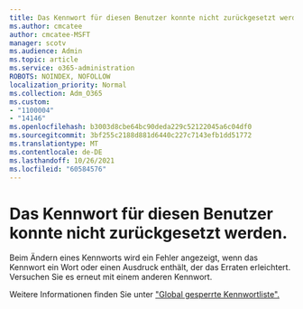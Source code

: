 ```yaml
---
title: Das Kennwort für diesen Benutzer konnte nicht zurückgesetzt werden.
ms.author: cmcatee
author: cmcatee-MSFT
manager: scotv
ms.audience: Admin
ms.topic: article
ms.service: o365-administration
ROBOTS: NOINDEX, NOFOLLOW
localization_priority: Normal
ms.collection: Adm_O365
ms.custom:
- "1100004"
- "14146"
ms.openlocfilehash: b3003d8cbe64bc90deda229c52122045a6c04df0
ms.sourcegitcommit: 3bf255c2188d881d6440c227c7143efb1dd51772
ms.translationtype: MT
ms.contentlocale: de-DE
ms.lasthandoff: 10/26/2021
ms.locfileid: "60584576"
---
```

# <a name="we-could-not-reset-the-password-for-this-user"></a>Das Kennwort für diesen Benutzer konnte nicht zurückgesetzt werden.

Beim Ändern eines Kennworts wird ein Fehler angezeigt, wenn das Kennwort ein Wort oder einen Ausdruck enthält, der das Erraten erleichtert. Versuchen Sie es erneut mit einem anderen Kennwort.

Weitere Informationen finden Sie unter ["Global gesperrte Kennwortliste".](https://docs.microsoft.com/azure/active-directory/authentication/concept-password-ban-bad#global-banned-password-list)